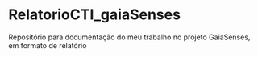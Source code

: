 # RelatorioCTI_gaiaSenses
Repositório para documentação do meu trabalho no projeto GaiaSenses, em formato de relatório
